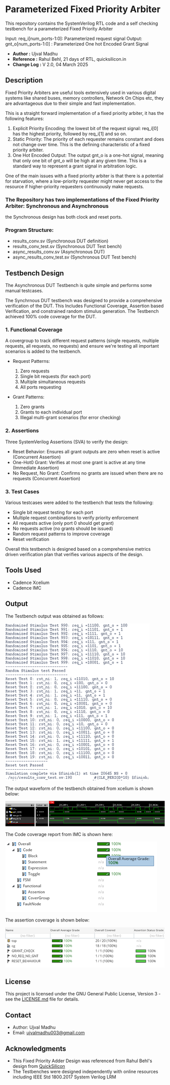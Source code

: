 # Parameterized Fixed Priority Arbiter

This repository contains the SystemVerilog RTL code and a self checking testbench for a parameterized Fixed Priority Arbiter

Input:
req_i[num_ports-1:0]: Parameterized request signal
Output:
gnt_o[num_ports-1:0] : Parameterized One hot Encoded Grant Signal


- **Author :** Ujval Madhu
- **Reference :** Rahul Behl, 21 days of RTL, quicksilicon.in
- **Change Log :**  V 2.0, 04 March 2025

## Description
Fixed Priority Arbiters are useful tools extensively used in various digital systems like shared buses, memory controllers, Network On Chips etc, they are advantageous due to their simple and fast implementation.

This is a straight forward implementation of a fixed priority arbiter, it has the following features:
1. Explicit Priority Encoding: the lowest bit of the request signal: req_i[0] has the highest priority, followed by req_i[1] and so on.
2. Static Priority: The priority of each requester remains constant and does not change over time. This is the defining characteristic of a fixed priority arbiter.
3. One Hot Encoded Output: The output gnt_o is a one-hot signal, meaning that only one bit of gnt_o will be high at any given time. This is a standard way to represent a grant signal in arbitration logic.

One of the main issues with a fixed priority arbiter is that there is a potential for starvation, where a low-priority requester might never get access to the resource if higher-priority requesters continuously make requests.


### The Repository has two implementations of the Fixed Priority Arbiter: Synchronous and Asynchronous
the Synchronous design has both clock and reset ports.

### Program Structure:


- results_conv.sv          (Synchronous DUT definition)
- results_conv_test.sv     (Synchronous DUT Test bench)
- async_results_conv.sv    (Asynchronous DUT)
- async_results_conv_test.sv     (Synchronous DUT Test bench)


## Testbench Design

The Asynchronous DUT Testbench is quite simple and performs some manual testcases.

The Synchrnous DUT testbench was designed to provide a comprehensive verification of the DUT. This Includes Functional Coverage, Assertion based Verification, and constrained random stimulus generation. The Testbench achieved 100% code coverage for the DUT.

### 1. Functional Coverage
 A covergroup to track different request patterns (single requests, multiple requests, all requests, no requests) and ensure we're testing all important scenarios is added to the testbench.

- Request Patterns:

	1. Zero requests
	2. Single bit requests (for each port)
	3. Multiple simultaneous requests
	4. All ports requesting


- Grant Patterns:

	1. Zero grants
	2. Grants to each individual port
	3. Illegal multi-grant scenarios (for error checking)

### 2. Assertions

Three SystemVerilog Assertions (SVA) to verify the design:

- Reset Behavior: Ensures all grant outputs are zero when reset is active (Concurrent Assertion)
- One-Hot0 Grant: Verifies at most one grant is active at any time (Immediate Assertion)
- No Request, No Grant: Confirms no grants are issued when there are no requests (Concurrent Assertion)
 

### 3. Test Cases

Various testcases were added to the testbench that tests the following:
- Single bit request testing for each port
- Multiple request combinations to verify priority enforcement
- All requests active (only port 0 should get grant)
- No requests active (no grants should be issued)
- Random request patterns to improve coverage
- Reset verification


Overall this testbench is designed based on a comprehensive metrics driven verification plan that verifies various aspects of the design.

## Tools Used
- Cadence Xcelium
- Cadence IMC

## Output

The Testbench output was obtained as follows:
<p>
    <img = src = "./Figures/tb_out.png">
</p>


The output waveform of the testbench obtained from xcelium is shown below:
<p>
    <img = src = "./Figures/waveform.png">
</p>

The Code coverage report from IMC is shown here:
<p>
    <img = src = "./Figures/dut_coverage.png">
</p>

The assertion coverage is shown below:
<p>
    <img = src = "./Figures/assertions.png">
</p>


## License

This project is licensed under the GNU General Public License, Version 3 - see the [LICENSE.md](../../LICENSE.md) file for details.

## Contact

- Author: Ujval Madhu
- Email: ujvalmadhu003@gmail.com

## Acknowledgments

- This Fixed Priority Adder Design was referenced from Rahul Behl's design from [QuickSilicon](https://quicksilicon.in)
- The Testbenches were designed independently with online resources including IEEE Std 1800.2017 System Verilog LRM